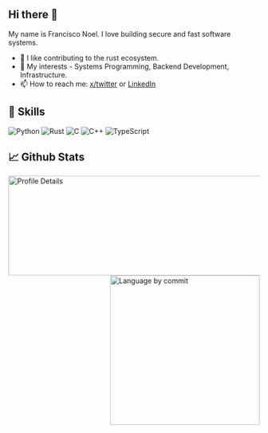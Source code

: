 ## Hi there 👋

My name is Francisco Noel. I love building secure and fast software systems.

- 🔭 I like contributing to the rust ecosystem.
- 🌱 My interests - Systems Programming, Backend Development, Infrastructure.
- 📫 How to reach me: [x/twitter](https://www.x.com/byfnoel) or [LinkedIn](https://www.linkedin.com/in/francisconoel)


## 💼 Skills
![Python](https://img.shields.io/badge/python-3670A0?style=for-the-badge&logo=python&logoColor=ffdd54)
![Rust](https://img.shields.io/badge/rust-%23000000.svg?style=for-the-badge&logo=rust&logoColor=white)
![C](https://img.shields.io/badge/c-%2300599C.svg?style=for-the-badge&logo=c&logoColor=white)
![C++](https://img.shields.io/badge/c++-%2300599C.svg?style=for-the-badge&logo=c%2B%2B&logoColor=white)
![TypeScript](https://img.shields.io/badge/typescript-%23007ACC.svg?style=for-the-badge&logo=typescript&logoColor=white)



## 📈 Github Stats
<img src="http://github-profile-summary-cards.vercel.app/api/cards/profile-details?username=byfnoel&theme=aura" alt="Profile Details" align="left" width="520" height="200">
<img src="http://github-profile-summary-cards.vercel.app/api/cards/most-commit-language?username=byfnoel&theme=aura" alt="Language by commit" align="right" height="-1000" width="300">
